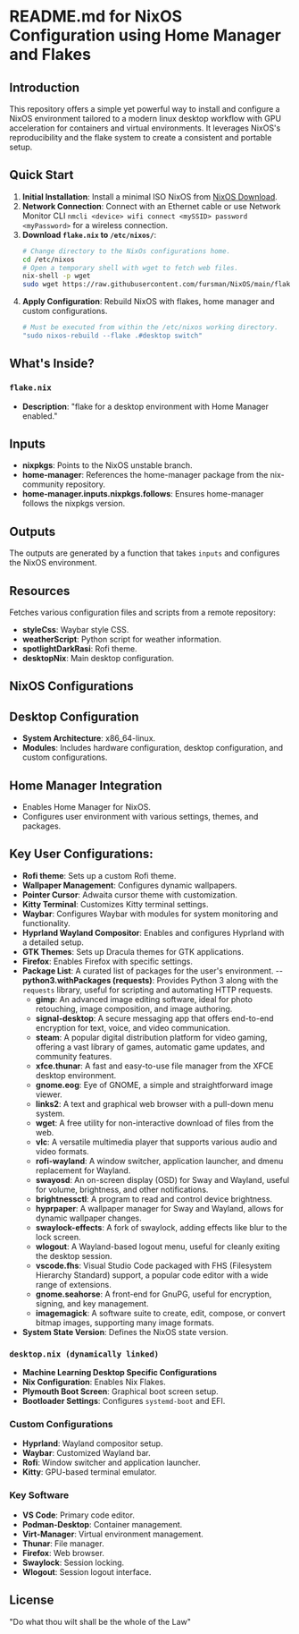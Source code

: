 
# README.md for NixOS Configuration using Home Manager and Flakes

## Introduction

This repository offers a simple yet powerful way to install and configure a NixOS environment tailored to a modern linux desktop workflow with GPU acceleration for containers and virtual environments. It leverages NixOS's reproducibility and the flake system to create a consistent and portable setup.

## Quick Start

1. **Initial Installation**: Install a minimal ISO NixOS from [NixOS Download](https://nixos.org/download).
2. **Network Connection**: Connect with an Ethernet cable or use Network Monitor CLI `nmcli <device> wifi connect <mySSID> password <myPassword>` for a wireless connection.
3. **Download `flake.nix` to `/etc/nixos/`**:
   ```bash
   # Change directory to the NixOs configurations home.
   cd /etc/nixos
   # Open a temporary shell with wget to fetch web files.
   nix-shell -p wget
   sudo wget https://raw.githubusercontent.com/fursman/NixOS/main/flake.nix
   ```
5. **Apply Configuration**: Rebuild NixOS with flakes, home manager and custom configurations.
   ```bash
   # Must be executed from within the /etc/nixos working directory.
   "sudo nixos-rebuild --flake .#desktop switch"
   ```

## What's Inside?

### `flake.nix`
- **Description**: "flake for a desktop environment with Home Manager enabled."
## Inputs

- **nixpkgs**: Points to the NixOS unstable branch.
- **home-manager**: References the home-manager package from the nix-community repository.
- **home-manager.inputs.nixpkgs.follows**: Ensures home-manager follows the nixpkgs version.

## Outputs

The outputs are generated by a function that takes `inputs` and configures the NixOS environment.

## Resources

Fetches various configuration files and scripts from a remote repository:

- **styleCss**: Waybar style CSS.
- **weatherScript**: Python script for weather information.
- **spotlightDarkRasi**: Rofi theme.
- **desktopNix**: Main desktop configuration.

## NixOS Configurations

## Desktop Configuration

- **System Architecture**: x86_64-linux.
- **Modules**: Includes hardware configuration, desktop configuration, and custom configurations.

## Home Manager Integration

- Enables Home Manager for NixOS.
- Configures user environment with various settings, themes, and packages.
  
## Key User Configurations:

- **Rofi theme**: Sets up a custom Rofi theme.
- **Wallpaper Management**: Configures dynamic wallpapers.
- **Pointer Cursor**: Adwaita cursor theme with customization.
- **Kitty Terminal**: Customizes Kitty terminal settings.
- **Waybar**: Configures Waybar with modules for system monitoring and functionality.
- **Hyprland Wayland Compositor**: Enables and configures Hyprland with a detailed setup.
- **GTK Themes**: Sets up Dracula themes for GTK applications.
- **Firefox**: Enables Firefox with specific settings.
- **Package List**: A curated list of packages for the user's environment.
-- **python3.withPackages (requests)**: Provides Python 3 along with the `requests` library, useful for scripting and automating HTTP requests.
  - **gimp**: An advanced image editing software, ideal for photo retouching, image composition, and image authoring.
  - **signal-desktop**: A secure messaging app that offers end-to-end encryption for text, voice, and video communication.
  - **steam**: A popular digital distribution platform for video gaming, offering a vast library of games, automatic game updates, and community features.
  - **xfce.thunar**: A fast and easy-to-use file manager from the XFCE desktop environment.
  - **gnome.eog**: Eye of GNOME, a simple and straightforward image viewer.
  - **links2**: A text and graphical web browser with a pull-down menu system.
  - **wget**: A free utility for non-interactive download of files from the web.
  - **vlc**: A versatile multimedia player that supports various audio and video formats.
  - **rofi-wayland**: A window switcher, application launcher, and dmenu replacement for Wayland.
  - **swayosd**: An on-screen display (OSD) for Sway and Wayland, useful for volume, brightness, and other notifications.
  - **brightnessctl**: A program to read and control device brightness.
  - **hyprpaper**: A wallpaper manager for Sway and Wayland, allows for dynamic wallpaper changes.
  - **swaylock-effects**: A fork of swaylock, adding effects like blur to the lock screen.
  - **wlogout**: A Wayland-based logout menu, useful for cleanly exiting the desktop session.
  - **vscode.fhs**: Visual Studio Code packaged with FHS (Filesystem Hierarchy Standard) support, a popular code editor with a wide range of extensions.
  - **gnome.seahorse**: A front-end for GnuPG, useful for encryption, signing, and key management.
  - **imagemagick**: A software suite to create, edit, compose, or convert bitmap images, supporting many image formats.
- **System State Version**: Defines the NixOS state version.

### `desktop.nix (dynamically linked)`
- **Machine Learning Desktop Specific Configurations**
- **Nix Configuration**: Enables Nix Flakes.
- **Plymouth Boot Screen**: Graphical boot screen setup.
- **Bootloader Settings**: Configures `systemd-boot` and EFI.

### Custom Configurations
- **Hyprland**: Wayland compositor setup.
- **Waybar**: Customized Wayland bar.
- **Rofi**: Window switcher and application launcher.
- **Kitty**: GPU-based terminal emulator.

### Key Software
- **VS Code**: Primary code editor.
- **Podman-Desktop**: Container management.
- **Virt-Manager**: Virtual environment management.
- **Thunar**: File manager.
- **Firefox**: Web browser.
- **Swaylock**: Session locking.
- **Wlogout**: Session logout interface.

## License

"Do what thou wilt shall be the whole of the Law"
